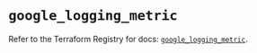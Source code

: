 # `google_logging_metric`

Refer to the Terraform Registry for docs: [`google_logging_metric`](https://registry.terraform.io/providers/hashicorp/google/6.37.0/docs/resources/logging_metric).
